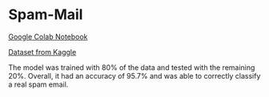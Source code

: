 # Spam-Mail

[Google Colab Notebook](https://colab.research.google.com/drive/1GkVcFnQb3d3MFkthiEjIsW7XpFzbLDZh?usp=sharing)

[Dataset from Kaggle](https://www.kaggle.com/venky73/spam-mails-dataset)

The model was trained with 80% of the data and tested with the remaining 20%. Overall, it had an accuracy of 95.7% and was able to correctly classify a real spam email.
